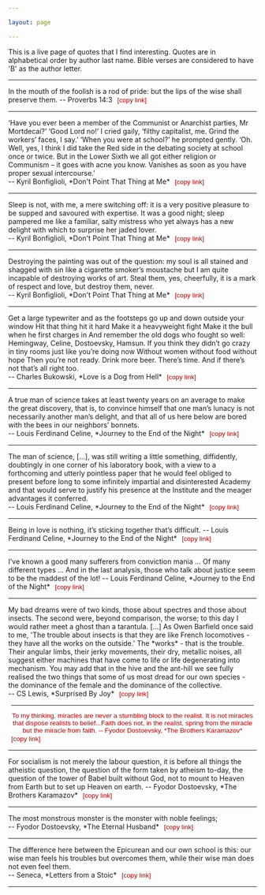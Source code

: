 ```yaml
---

layout: page

---
```


<style>
button {
    background-color: Transparent;
    background-repeat:no-repeat;
    border: none;
    cursor:pointer; overflow: hidden;
    outline:none;
    color: #a00;
}
button:focus{
   color:#595959;
}
</style>

<script>
function Copy(id){
navigator.clipboard.writeText("https://carlosoliver.co/misc/quotes.html#" + id);
console.log("https://carlosoliver.co/misc/quotes.html#" + id);
}

</script>

This is a live page of quotes that I find interesting. Quotes are in alphabetical order by author last name. Bible verses are considered to have 'B' as the author letter.

---

<div id="proverbs-mouth">
</div>
In the mouth of the foolish is a rod of pride: but the lips of the wise shall preserve them.  
-- Proverbs 14:3 <button onclick="Copy('proverbs-mouth')">[copy link]</button>

---

<div id='bonfi-comm'></div>
‘Have you ever been a member of the Communist or Anarchist parties, Mr Mortdecai?’ ‘Good Lord no!’ I cried gaily, ‘filthy capitalist, me. Grind the workers’ faces, I say.’ ‘When you were at school?’ he prompted gently. ‘Oh. Well, yes, I think I did take the Red side in the debating society at school once or twice. But in the Lower Sixth we all got either religion or Communism – it goes with acne you know. Vanishes as soon as you have proper sexual intercourse.’<br>
-- Kyril Bonfiglioli, *Don't Point That Thing at Me* <button onclick="Copy('bonfi-comm')">[copy link]</button>

---

<div id='bonfi-sleep'></div>
Sleep is not, with me, a mere switching off: it is a very positive pleasure to be supped and savoured with expertise. It was a good night; sleep pampered me like a familiar, salty mistress who yet always has a new delight with which to surprise her jaded lover.<br>
-- Kyril Bonfiglioli, *Don't Point That Thing at Me* <button onclick="Copy('bonfi-sleep')">[copy link]</button>

---

<div id='bonfi-art'></div>
Destroying the painting was out of the question: my soul is all stained and shagged with sin like a cigarette smoker’s moustache but I am quite incapable of destroying works of art. Steal them, yes, cheerfully, it is a mark of respect and love, but destroy them, never.<br>
-- Kyril Bonfiglioli, *Don't Point That Thing at Me* <button onclick="Copy('bonfi-art')">[copy link]</button>

---

<div id="buk-typewriter">
</div>
Get a large typewriter and as the footsteps go up and down outside your window Hit that thing hit it hard Make it a heavyweight fight Make it the bull when he first charges in And remember the old dogs who fought so well: Hemingway, Celine, Dostoevsky, Hamsun. If you think they didn’t go crazy in tiny rooms just like you’re doing now Without women without food without hope Then you’re not ready. Drink more beer. There’s time. And if there’s not that’s all right too.<br>
-- Charles Bukowski, *Love is a Dog from Hell* <button onClick="Copy('buk-typewriter')">[copy link]</button>

---

<div id="celine-science">
</div>
A true man of science takes at least twenty years on an average to make the great discovery, that is, to convince himself that one man’s lunacy is not necessarily another man’s delight, and that all of us here below are bored with the bees in our neighbors’ bonnets.<br>
-- Louis Ferdinand Celine, *Journey to the End of the Night* <button onClick="Copy('celine-science')">[copy link]</button>

---

<div id="celine-academy">
</div>
The man of science, [...], was still writing a little something, diffidently, doubtingly in one corner of his laboratory book, with a view to a forthcoming and utterly pointless paper that he would feel obliged to present before long to some infinitely impartial and disinterested Academy and that would serve to justify his presence at the Institute and the meager advantages it conferred.<br>
-- Louis Ferdinand Celine, *Journey to the End of the Night* <button onClick="Copy('celine-academy')">[copy link]</button>

---

<div id="celine-love">
</div>
Being in love is nothing, it’s sticking together that’s difficult.
-- Louis Ferdinand Celine, *Journey to the End of the Night* <button onClick="Copy('celine-love')">[copy link]</button>

---

<div id="celine-mania">
</div>
I’ve known a good many sufferers from conviction mania … Of many different types … And in the last analysis, those who talk about justice seem to be the maddest of the lot!
-- Louis Ferdinand Celine, *Journey to the End of the Night* <button onClick="Copy('celine-mania')">[copy link]</button>

---

<div id="cs-insects">
</div>
My bad dreams were of two kinds, those about spectres and those about insects. The second were, beyond comparison, the worse; to this day I would rather meet a ghost than a tarantula. [...] As Owen Barfield once said to me, 'The trouble about insects is that they are like French locomotives - they have all the works on the outside.' The *works* - that is the trouble. Their angular limbs, their jerky movements, their dry, metallic noises, all suggest either machines that have come to life or life degenerating into mechanism. You may add that in the hive and the ant-hill we see fully realised the two things that some of us most dread for our own species - the dominance of the female and the dominance of the collective.<br>
-- CS Lewis, *Surprised By Joy* <button onclick="Copy('cs-insects')">[copy link]<button>

---

<div id="dost-miracles">
</div>
To my thinking, miracles are never a stumbling block to the realist. It is not miracles that dispose realists to belief...Faith does not, in the realist, spring from the miracle but the miracle from faith.  
-- Fyodor Dostoevsky, *The Brothers Karamazov* <button onclick="Copy('dost-miracles')">[copy link]</button>

---

<div id="dost-socialism">
</div>
For socialism is not merely the labour question, it is before all things the atheistic question, the question of the form taken by atheism to-day, the question of the tower of Babel built without God, not to mount to Heaven from Earth but to set up Heaven on earth.  
-- Fyodor Dostoevsky, *The Brothers Karamazov* <button onclick="Copy('dost-socialism')">[copy link]</button>

---

<div id="dost-monster">
</div>
The most monstrous monster is the monster with noble feelings;<br>
-- Fyodor Dostoevsky, *The Eternal Husband* <button onclick="Copy('dost-monster')">[copy link]</button>

---

<div id="seneca-epic"></div>
The difference here between the Epicurean and our own school is this: our wise man feels his troubles but overcomes them, while their wise man does not even feel them.<br>
-- Seneca, *Letters from a Stoic* <button onclick="Copy('seneca-epic')">[copy link]</button>

---
